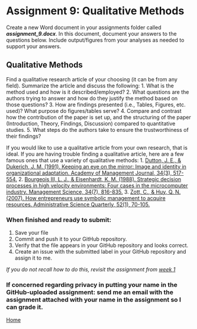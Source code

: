 # Assignment 9: Qualitative Methods

Create a new Word document in your assignments folder called ***assignment_9.docx***. In this document, document your answers to the questions below. Include output/figures from your analyses as needed to support your answers.

## Qualitative Methods

Find a qualitative research article of your choosing (it can be from any field). Summarize the article and discuss the following:
    1. What is the method used and how is it described/employed?
    2. What questions are the authors trying to answer and how do they justify the method based on those questions?
    3. How are findings presented (i.e., Tables, Figures, etc. used)? What purpose do figures/tables serve?
    4. Compare and contrast how the contribution of the paper is set up, and the structuring of the paper (Introduction, Theory, Findings, Discussion) compared to quantitative studies.
    5. What steps do the authors take to ensure the trustworthiness of their findings?

If you would like to use a qualitative article from your own research, that is ideal. If you are having trouble finding a qualitative article, here are a few famous ones that use a variety of qualitative methods:
    1. [Dutton, J. E., & Dukerich, J. M. (1991). Keeping an eye on the mirror: Image and identity in organizational adaptation. Academy of Management Journal, 34(3), 517-554.](https://journals.aom.org/doi/abs/10.5465/256405)
    2. [Bourgeois III, L. J., & Eisenhardt, K. M. (1988). Strategic decision processes in high velocity environments: Four cases in the microcomputer industry. Management Science, 34(7), 816-835.](https://pubsonline.informs.org/doi/abs/10.1287/mnsc.34.7.816)
    3. [Zott, C., & Huy, Q. N. (2007). How entrepreneurs use symbolic management to acquire resources. Administrative Science Quarterly, 52(1), 70-105.](https://journals.sagepub.com/doi/abs/10.2189/asqu.52.1.70)


### When finished and ready to submit:
1. Save your file
2. Commit and push it to your GitHub repository.
3. Verify that the file appears in your GitHub repository and looks correct.
4. Create an issue with the submitted label in your GitHub repository and assign it to me.

*If you do not recall how to do this, revisit the assignment from [week 1](./workflows_resources.md)*

### If concerned regarding privacy in putting your name in the GitHub-uploaded assignment: send me an email with the assignment attached with your name in the assignment so I can grade it.

[Home](../README.md)
